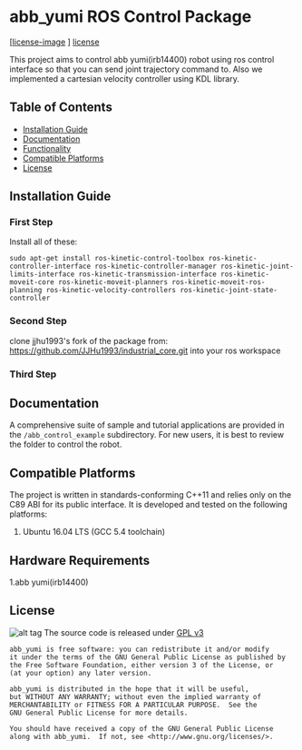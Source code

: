 # abb_yumi ROS Control Package

[[license-image] ] [license]

[release-image]:
[releases]:

[license-image]: https://www.gnu.org/graphics/gplv3-127x51.png
[license]: LICENSE



This project aims to control abb yumi(irb14400) robot using ros control interface so that you can send joint trajectory command to.
Also we implemented a cartesian velocity controller using KDL library.

## Table of Contents
* [Installation Guide](#installation-guide)
* [Documentation](#documentation)
* [Functionality](#functionality)
* [Compatible Platforms](#compatible-platforms)
* [License](#license)

## Installation Guide
### First Step
Install all of these:
```
sudo apt-get install ros-kinetic-control-toolbox ros-kinetic-controller-interface ros-kinetic-controller-manager ros-kinetic-joint-limits-interface ros-kinetic-transmission-interface ros-kinetic-moveit-core ros-kinetic-moveit-planners ros-kinetic-moveit-ros-planning ros-kinetic-velocity-controllers ros-kinetic-joint-state-controller
```
### Second Step
clone jjhu1993's fork of the package from: https://github.com/JJHu1993/industrial_core.git into your ros workspace
### Third Step

## Documentation

A comprehensive suite of sample and tutorial applications are provided in the `/abb_control_example` subdirectory. For new users, it is best to review the folder to control the robot.


## Compatible Platforms

The project is written in standards-conforming C++11 and relies only on the C89 ABI for its public interface. It is developed and tested on the following platforms:

1. Ubuntu 16.04 LTS (GCC 5.4 toolchain)


## Hardware Requirements
1.abb yumi(irb14400)


## License
![alt tag](https://www.gnu.org/graphics/gplv3-127x51.png)
The source code is released under [GPL v3](http://www.gnu.org/licenses/gpl-3.0.html)

    abb_yumi is free software: you can redistribute it and/or modify
    it under the terms of the GNU General Public License as published by
    the Free Software Foundation, either version 3 of the License, or
    (at your option) any later version.

    abb_yumi is distributed in the hope that it will be useful,
    but WITHOUT ANY WARRANTY; without even the implied warranty of
    MERCHANTABILITY or FITNESS FOR A PARTICULAR PURPOSE.  See the
    GNU General Public License for more details.

    You should have received a copy of the GNU General Public License
    along with abb_yumi.  If not, see <http://www.gnu.org/licenses/>.
